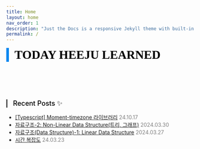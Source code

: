 ```yaml
---
title: Home
layout: home
nav_order: 1
description: "Just the Docs is a responsive Jekyll theme with built-in search that is easily customizable and hosted on GitHub Pages."
permalink: /
---
```


<div style="font-family: serif; font-size:32px; font-weight: 800; border-left: 7px solid #0687f0; padding-left:15px !important; color:#000000; margin-bottom: 50px;">TODAY HEEJU LEARNED</div>

<div style="font-size:18px; font-weight: 500; border-left: 3px solid #404040; padding-left:15px !important; color:#000000; margin-top:100px; margin-bottom:15px;">Recent Posts ✨</div>

<ul>
    <li>
        <a href="https://kang-heeju.github.io/docs/typescript_NestJS/moment-timezone/">[Typescript] Moment-timezone 라이브러리</a>
        <span style="color:#808080">24.10.17</span>
    </li>
    <li>
        <a href="https://kang-heeju.github.io/docs/algorithm/data-structure-2/">자료구조-2: Non-Linear Data Structure(트리, 그래프)</a>
        <span style="color:#808080">2024.03.30</span>
    </li>
    <li>
        <a href="https://kang-heeju.github.io/docs/algorithm/data-structure-1/">자료구조(Data Structure)-1: Linear Data Structure</a>
        <span style="color:#808080">2024.03.27</span>
    </li>
    <li>
        <a href= "https://kang-heeju.github.io/docs/algorithm/time-complexity/">시간 복잡도</a>
        <span style="color:#808080">24.03.23</span>
    </li>
</ul>
